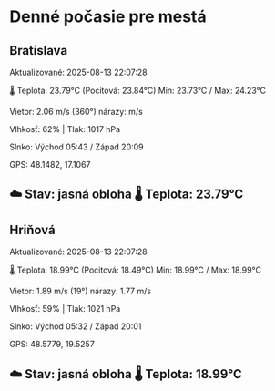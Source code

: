 ﻿# Denné počasie pre mestá

## Bratislava
Aktualizované: 2025-08-13 22:07:28

🌡️ Teplota: 23.79°C 
(Pocitová: 23.84°C)
Min: 23.73°C / Max: 24.23°C

Vietor: 2.06 m/s    (360°) 
nárazy:  m/s

Vlhkosť: 62% | Tlak: 1017 hPa

Slnko: Východ 05:43 / Západ 20:09

GPS: 48.1482, 17.1067

☁️ Stav: jasná obloha        🌡️ Teplota: 23.79°C
---

## Hriňová
Aktualizované: 2025-08-13 22:07:28

🌡️ Teplota: 18.99°C 
(Pocitová: 18.49°C)
Min: 18.99°C / Max: 18.99°C

Vietor: 1.89 m/s (19°)
nárazy: 1.77 m/s

Vlhkosť: 59% | Tlak: 1021 hPa

Slnko: Východ 05:32 / Západ 20:01

GPS: 48.5779, 19.5257

☁️ Stav: jasná obloha        🌡️ Teplota: 18.99°C
---
